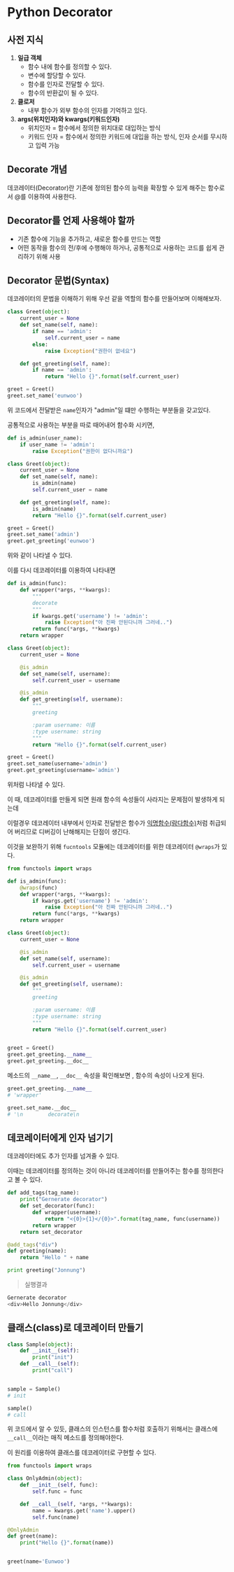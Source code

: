 # Python Decorator

## 사전 지식

1. **일급 객체**
   * 함수 내에 함수를 정의할 수 있다.
   * 변수에 할당할 수 있다.
   * 함수를 인자로 전달할 수 있다.
   * 함수의 반환값이 될 수 있다.
2. **클로저**
   * 내부 함수가 외부 함수의 인자를 기억하고 있다.
3. **args(위치인자)와 kwargs(키워드인자)**
   * 위치인자 = 함수에서 정의한 위치대로 대입하는 방식
   * 키워드 인자 = 함수에서 정의한 키워드에 대입을 하는 방식, 인자 순서를 무시하고 입력 가능



## Decorate 개념

데코레이터(Decorator)란 기존에 정의된 함수의 능력을 확장할 수 있게 해주는 함수로서 @를 이용하여 사용한다.



## Decorator를 언제 사용해야 할까

* 기존 함수에 기능을 추가하고, 새로운 함수를 만드는 역할
* 어떤 동작을 함수의 전/후에 수행해야 하거나, 공통적으로 사용하는 코드를 쉽게 관리하기 위해 사용



## Decorator 문법(Syntax)

데코레이터의 문법을 이해하기 위해 우선 같을 역할의 함수를 만들어보며 이해해보자.

```python
class Greet(object):
    current_user = None
    def set_name(self, name):
        if name == 'admin':
            self.current_user = name
        else:
            raise Exception("권한이 없네요")

    def get_greeting(self, name):
        if name == 'admin':
            return "Hello {}".format(self.current_user)

greet = Greet()
greet.set_name('eunwoo')
```

위 코드에서 전달받은 ```name```인자가 "admin"일 떄만 수행하는 부분들을 갖고있다.

공통적으로 사용하는 부분을 따로 때어내어 함수화 시키면,

```python
def is_admin(user_name):
    if user_name != 'admin':
        raise Exception("권한이 없다니까요")

class Greet(object):
    current_user = None
    def set_name(self, name):
        is_admin(name)
        self.current_user = name

    def get_greeting(self, name):
        is_admin(name)
        return "Hello {}".format(self.current_user)

greet = Greet()
greet.set_name('admin')
greet.get_greeting('eunwoo')
```

위와 같이 나타낼 수 있다.

이를 다시 데코레이터를 이용하여 나타내면

```python
def is_admin(func):
    def wrapper(*args, **kwargs):
        """
        decorate
        """
        if kwargs.get('username') != 'admin':
            raise Exception("아 진짜 안된다니까 그러네..")
        return func(*args, **kwargs)
    return wrapper

class Greet(object):
    current_user = None

    @is_admin
    def set_name(self, username):
        self.current_user = username

    @is_admin
    def get_greeting(self, username):
        """
        greeting

        :param username: 이름
        :type username: string
        """
        return "Hello {}".format(self.current_user)

greet = Greet()
greet.set_name(username='admin')
greet.get_greeting(username='admin')
```

위처럼 나타낼 수 있다.

이 때, 데코레이터를 만들게 되면 원래 함수의 속성들이 사라지는 문제점이 발생하게 되는데 

이럴경우 데코레이터 내부에서 인자로 전달받은 함수가 [익명함수(람다함수)](https://github.com/moontaijin/TIL/blob/master/Python/%ED%8C%8C%EC%9D%B4%EC%8D%AC%20%EC%9A%A9%EC%96%B4%20%EC%A0%95%EB%A6%AC.md)처럼 취급되어 버리므로 디버깅이 난해해지는 단점이 생긴다.

이것을 보완하기 위해 ```fucntools``` 모듈에는 데코레이터를 위한 데코레이터 ```@wraps```가 있다.

```python
from functools import wraps

def is_admin(func):
    @wraps(func)
    def wrapper(*args, **kwargs):
        if kwargs.get('username') != 'admin':
            raise Exception("아 진짜 안된다니까 그러네..")
        return func(*args, **kwargs)
    return wrapper

class Greet(object):
    current_user = None

    @is_admin
    def set_name(self, username):
        self.current_user = username

    @is_admin
    def get_greeting(self, username):
        """
        greeting

        :param username: 이름
        :type username: string
        """
        return "Hello {}".format(self.current_user)


greet = Greet()
greet.get_greeting.__name__
greet.get_greeting.__doc__
```

메소드의 ```__name__```, ```__doc__``` 속성을 확인해보면 , 함수의 속성이 나오게 된다.

```python
greet.get_greeting.__name__
# 'wrapper'

greet.set_name.__doc__
# '\n        decorate\n      
```



## 데코레이터에게 인자 넘기기

데코레이터에도 추가 인자를 넘겨줄 수 있다.

이때는 데코레이터를 정의하는 것이 아니라 데코레이터를 만들어주는 함수를 정의한다고 볼 수 있다.

```python
def add_tags(tag_name):
    print("Gernerate decorator")
    def set_decorator(func):
        def wrapper(username):
            return "<{0}>{1}</{0}>".format(tag_name, func(username))
        return wrapper
    return set_decorator

@add_tags("div")
def greeting(name):
    return "Hello " + name

print greeting("Jonnung")
```

> 실행결과

```python
Gernerate decorator
<div>Hello Jonnung</div>
```



## 클래스(class)로 데코레이터 만들기

```python
class Sample(object):
    def __init__(self):
        print("init")
    def __call__(self):
        print("call")


sample = Sample()
# init

sample()
# call
```

위 코드에서 알 수 있듯, 클래스의 인스턴스를 함수처럼 호출하기 위해서는 클래스에 ```__call__```이라는 매직 메소드를 정의해야한다.

이 원리를 이용하여 클래스를 데코레이터로 구현할 수 있다.

```python
from functools import wraps

class OnlyAdmin(object):
    def __init__(self, func):
        self.func = func

    def __call__(self, *args, **kwargs):
        name = kwargs.get('name').upper()
        self.func(name)

@OnlyAdmin
def greet(name):
    print("Hello {}".format(name))


greet(name='Eunwoo')
```

